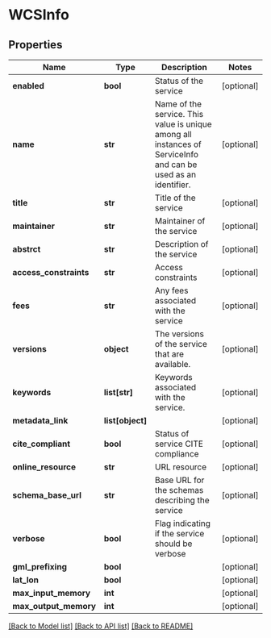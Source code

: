 # WCSInfo

## Properties
Name | Type | Description | Notes
------------ | ------------- | ------------- | -------------
**enabled** | **bool** | Status of the service | [optional] 
**name** | **str** | Name of the service. This value is unique among all instances of ServiceInfo and can be used as an identifier. | [optional] 
**title** | **str** | Title of the service | [optional] 
**maintainer** | **str** | Maintainer of the service | [optional] 
**abstrct** | **str** | Description of the service | [optional] 
**access_constraints** | **str** | Access constraints | [optional] 
**fees** | **str** | Any fees associated with the service | [optional] 
**versions** | **object** | The versions of the service that are available. | [optional] 
**keywords** | **list[str]** | Keywords associated with the service. | [optional] 
**metadata_link** | **list[object]** |  | [optional] 
**cite_compliant** | **bool** | Status of service CITE compliance | [optional] 
**online_resource** | **str** | URL resource | [optional] 
**schema_base_url** | **str** | Base URL for the schemas describing the service | [optional] 
**verbose** | **bool** | Flag indicating if the service should be verbose | [optional] 
**gml_prefixing** | **bool** |  | [optional] 
**lat_lon** | **bool** |  | [optional] 
**max_input_memory** | **int** |  | [optional] 
**max_output_memory** | **int** |  | [optional] 

[[Back to Model list]](../README.md#documentation-for-models) [[Back to API list]](../README.md#documentation-for-api-endpoints) [[Back to README]](../README.md)

